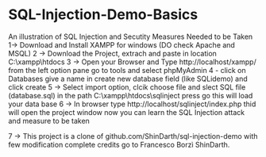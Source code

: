 # SQL-Injection-Demo-Basics
An illustration of SQL Injection and Secutity Measures Needed to be Taken
1-> Download and Install XAMPP for windows (DO check Apache and MSQL)
2 -> Download the Project, extrach and paste in  location C:\xampp\htdocs
3 -> Open your Browser and Type http://localhost/xampp/ from the left option pane go to tools and select phpMyAdmin
4 - click on Databases give a name in create new database field (like SQLidemo) and click create
5 -> Select import option, clcik choose file and slect SQL file (database.sql) in the path C:\xampp\htdocs\sqlinject press go this will load your data base
6 -> In browser type http://localhost/sqlinject/index.php thid will open the project window now you can learn the SQL Injection attack and measure to be taken

7 -> This project is a clone of github.com/ShinDarth/sql-injection-demo with few modification complete credits go to Francesco Borzì ShinDarth.
